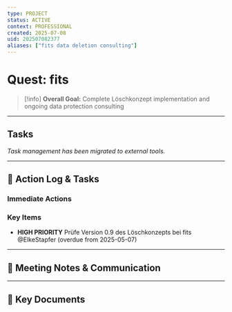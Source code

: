 ```yaml
---
type: PROJECT
status: ACTIVE
context: PROFESSIONAL
created: 2025-07-08
uid: 202507082377
aliases: ["fits data deletion consulting"]
---
```


# Quest: fits

> [!info]
> **Overall Goal:** Complete Löschkonzept implementation and ongoing data protection consulting

---

## Tasks

*Task management has been migrated to external tools.*

---

## 📝 Action Log & Tasks

### Immediate Actions
### Key Items
- **HIGH PRIORITY** Prüfe Version 0.9 des Löschkonzepts bei fits @ElkeStapfer (overdue from 2025-05-07)

---

## 💬 Meeting Notes & Communication

---

## 📎 Key Documents